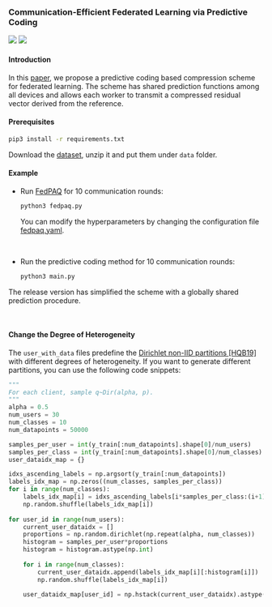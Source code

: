 ### Communication-Efficient Federated Learning via Predictive Coding

![](https://img.shields.io/badge/status-maintained-green) ![](https://img.shields.io/badge/Pytorch-1.9.0-blue)

#### Introduction
In this [paper](https://arxiv.org/abs/2108.00918), we propose a predictive coding based compression scheme for federated learning. 
The scheme has shared prediction functions among all devices and allows each worker to transmit a compressed residual vector derived from the reference.

#### Prerequisites
```bash
pip3 install -r requirements.txt
```

Download the [dataset](https://drive.google.com/drive/folders/13L3Wx9dmY_WUEcDmR_SQdwISXrNdsS5_?usp=sharing), unzip it and put them under `data` folder. 

####  Example

- Run [FedPAQ](http://proceedings.mlr.press/v108/reisizadeh20a.html) for 10 communication rounds:
    ```bash
    python3 fedpaq.py
    ```
    You can modify the hyperparameters by changing the configuration file [fedpaq.yaml](config/fedpaq.yaml).

<br />

- Run the predictive coding method for 10 communication rounds:
    ```bash
    python3 main.py
    ```
The release version has simplified the scheme with a globally shared prediction procedure.

<br />

#### Change the Degree of Heterogeneity

The `user_with_data` files predefine the [Dirichlet non-IID partitions [HQB19]](https://arxiv.org/abs/1909.06335)  with different degrees of heterogeneity.  If you want to generate different partitions, you can use the following code snippets:

```python
"""
For each client, sample q~Dir(alpha, p).
"""
alpha = 0.5
num_users = 30
num_classes = 10
num_datapoints = 50000

samples_per_user = int(y_train[:num_datapoints].shape[0]/num_users)
samples_per_class = int(y_train[:num_datapoints].shape[0]/num_classes)
user_dataidx_map = {}

idxs_ascending_labels = np.argsort(y_train[:num_datapoints])
labels_idx_map = np.zeros((num_classes, samples_per_class))
for i in range(num_classes):
    labels_idx_map[i] = idxs_ascending_labels[i*samples_per_class:(i+1)*samples_per_class]
    np.random.shuffle(labels_idx_map[i])
    
for user_id in range(num_users):
    current_user_dataidx = []
    proportions = np.random.dirichlet(np.repeat(alpha, num_classes))
    histogram = samples_per_user*proportions
    histogram = histogram.astype(np.int)
    
    for i in range(num_classes):
        current_user_dataidx.append(labels_idx_map[i][:histogram[i]])
        np.random.shuffle(labels_idx_map[i])
        
    user_dataidx_map[user_id] = np.hstack(current_user_dataidx).astype(np.int).flatten()
``` 
